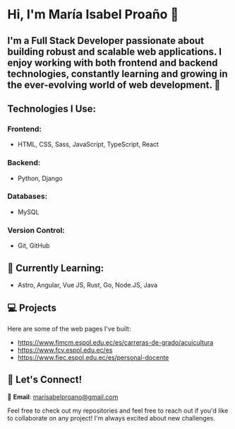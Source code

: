 # Hi, I'm María Isabel Proaño 👋

## I'm a **Full Stack Developer** passionate about building robust and scalable web applications. I enjoy working with both frontend and backend technologies, constantly learning and growing in the ever-evolving world of web development. 🚀

## Technologies I Use:

### Frontend:
- HTML, CSS, Sass, JavaScript, TypeScript, React

### Backend:
- Python, Django

### Databases:
- MySQL

### Version Control:
- Git, GitHub

## 🌱 Currently Learning:
- Astro, Angular, Vue JS, Rust, Go, Node.JS, Java

## 💻 Projects

Here are some of the web pages I've built:

- https://www.fimcm.espol.edu.ec/es/carreras-de-grado/acuicultura
- https://www.fcv.espol.edu.ec/es
- https://www.fiec.espol.edu.ec/es/personal-docente

## 💬 Let's Connect!

📧 **Email**: [marisabelproano@gmail.com](mailto:marisabelproano@gmail.com)

Feel free to check out my repositories and feel free to reach out if you'd like to collaborate on any project! I'm always excited about new challenges.
